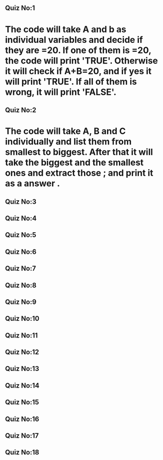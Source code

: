 ## Quiz No:1
# The code will take A and b as individual variables and decide if they are =20. If one of them is =20, the code will print 'TRUE'. Otherwise it will check if A+B=20, and if yes it will print 'TRUE'. If all of them is wrong, it will print 'FALSE'.
## Quiz No:2
# The code will take A, B and C individually and list them from smallest to biggest. After that it will take the biggest and the smallest ones and extract those ; and print it as a answer .
## Quiz No:3

## Quiz No:4

## Quiz No:5

## Quiz No:6

## Quiz No:7

## Quiz No:8

## Quiz No:9

## Quiz No:10

## Quiz No:11

## Quiz No:12

## Quiz No:13

## Quiz No:14

## Quiz No:15

## Quiz No:16

## Quiz No:17

## Quiz No:18
